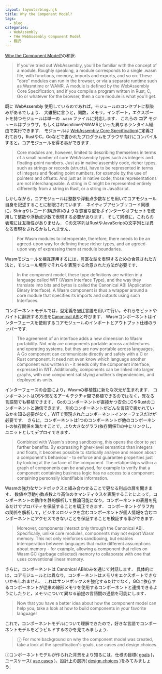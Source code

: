 ```yaml
---
layout: layouts/blog.njk
title: Why the Component Model?
tags:
  - blog
categories:
  - WebAssembly
  - THe WebAssembly Component Model
  - 翻訳
---
```


[Why the Component Model?](https://component-model.bytecodealliance.org/design/why-component-model.html#why-the-component-model)の和訳．

> If you've tried out WebAssembly, you'll be familiar with the concept of a
> module. Roughly speaking, a module corresponds to a single .wasm file, with
> functions, memory, imports and exports, and so on. These "core" modules can
> run in the browser, or via a separate runtime such as Wasmtime or WAMR. A
> module is defined by the WebAssembly Core Specification, and if you compile a
> program written in Rust, C, Go or whatever for the browser, then a core module
> is what you'll get.

既に WebAssembly
使用しているのであれば，モジュールのコンセプトに馴染みがあるでしょう．
大雑把に言うと，関数，メモリ，インポート，エクスポートを持つモジュールは単一の
`.wasm` ファイルに対応します． これらの **コア**
モジュールはブラウザ，もしくはWasmtimeやWAMRといった異なるランタイム経由で実行できます．
モジュールは
[WebAssembly Core Specification](https://webassembly.github.io/spec/core/)に定義されており，RustやC，Goなどで書かれたプログラムをブラウザ向けにコンパイルすると，コアモジュールを得る事ができます．

> Core modules are, however, limited to describing themselves in terms of a
> small number of core WebAssembly types such as integers and floating-point
> numbers. Just as in native assembly code, richer types, such as strings or
> records (structs), have to be represented in terms of integers and floating
> point numbers, for example by the use of pointers and offsets. And just as in
> native code, those representations are not interchangeable. A string in C
> might be represented entirely differently from a string in Rust, or a string
> in JavaScript.

しかしながら，コアモジュールは整数や浮動点少数などを用いてコアモジュール自身を記述することに制限されています．
ネイティブアセンブリコード同様に，Stringやレコード(構造体)のような豊富な型をポインターやオフセットを使用して整数や浮動点少数で表現する必要があります．
そして同様に，これらの表現には互換性がありません．
Cの文字列はRustやJavaScriptの文字列とは異なる表現をされるかもしれません．

> For Wasm modules to interoperate, therefore, there needs to be an agreed-upon
> way for defining those richer types, and an agreed-upon way of expressing them
> at module boundaries.

Wasmモジュールを相互運用するには，豊富な型を表現するための合意された方法と，モジュール境界でそれらを表現する合意された方法が必要です．

> In the component model, these type definitions are written in a language
> called WIT (Wasm Interface Type), and the way they translate into bits and
> bytes is called the Canonical ABI (Application Binary Interface). A Wasm
> component is thus a wrapper around a core module that specifies its imports
> and outputs using such Interfaces.

コンポーネントモデルでは，型定義を[WIT](https://component-model.bytecodealliance.org/design/wit.html)言語を用いて行い，それらをビットやバイトに翻訳する方法を[Canonical ABI](https://component-model.bytecodealliance.org/design/canonical-abi.html)と呼びます．
Wasmコンポーネントはインターフェースを使用するコアモジュールのインポートとアウトプット仕様のラッパーです．

> The agreement of an interface adds a new dimension to Wasm portability. Not
> only are components portable across architectures and operating systems, but
> they are now portable across languages. A Go component can communicate
> directly and safely with a C or Rust component. It need not even know which
> language another component was written in - it needs only the component
> interface, expressed in WIT. Additionally, components can be linked into
> larger graphs, with one component satisfying another's dependencies, and
> deployed as units.

インターフェースの合意により，Wasmの移植性に新たな次元が生まれます．
コンポーネントはOSや異なるアーキテクチャ間で移植できるのではなく，異なる言語間でも移植できます．
Goのコンポーネントが直接かつ安全にCやRustのコンポーネントと通信できます．
別のコンポーネントがどんな言語で書かれているかを知る必要がなく，WITで表現されたコンポーネントインターフェスだけが必要です．
さらに，コンポーネントは1つのコンポーネントが他のコンポーネントの依存関係を満たすことで，より大きなグラフ(依存関係?)の中にリンクし，ユニットとしてデプロイできます．

> Combined with Wasm's strong sandboxing, this opens the door to yet further
> benefits. By expressing higher-level semantics than integers and floats, it
> becomes possible to statically analyse and reason about a component's
> behaviour - to enforce and guarantee properties just by looking at the surface
> of the component. The relationships within a graph of components can be
> analysed, for example to verify that a component containing business logic has
> no access to a component containing personally identifiable information.

Wasmの強力なサンドボックスと組み合わせることで更なる利点の扉を開きます．
数値や浮動小数点数より高位のセマンティクスを表現することによって，コンポーネントの動作を静的解析して推論可能になり，コンポーネントの表層を見るだけでプロパティを保証することを矯正できます．
コンポーネントグラフ内の関係を解析して，ビジネスロジックを含むコンポーネントが個人情報を含むコンポーネントにアクセスできないことを保証することを検証する事ができます．

> Moreover, components interact only through the Canonical ABI. Specifically,
> unlike core modules, components may not export Wasm memory. This not only
> reinforces sandboxing, but enables interoperation between languages that make
> different assumptions about memory - for example, allowing a component that
> relies on Wasm GC (garbage collected) memory to collaborate with one that uses
> conventional linear memory.

さらに，コンポーネントは Canonical ABIのみを通じて対話します．
具体的には，コアモジュールとは異なり，コンポーネントはメモリをエクスポートできないかもしれません．
これはサンドボックスを強化するだけでなく，GCに依存するコンポーネントが従来の線形メモリを使用するコンポーネントと連携できるようにしたりと，メモリについて異なる前提の言語間の通信を可能にします．

> Now that you have a better idea about how the component model can help you,
> take a look at how to build components in your favorite language!

これで，コンポーネントモデルについて理解できたので，好きな言語でコンポーネントモデルをどうビルドするのかを見てみましょう．

> ⓘ For more background on why the component model was created, take a look at
> the specification's goals, use cases and design choices.

ⓘコンポーネントモデルが作られた背景をより知るには，仕様の目標(
[goals](https://github.com/WebAssembly/component-model/blob/main/design/high-level/Goals.md)
)，ユースケース(
[use cases](https://github.com/WebAssembly/component-model/blob/main/design/high-level/UseCases.md)
)，設計上の選択(
[design choices](https://github.com/WebAssembly/component-model/blob/main/design/high-level/Choices.md)
)をみてみましょう．
